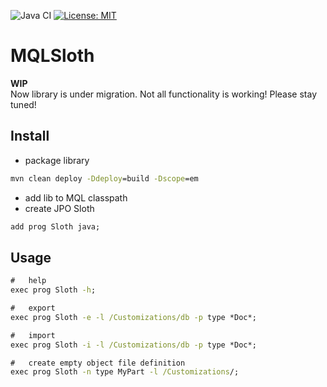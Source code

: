 ![Java CI](https://github.com/igatec/mqlsloth/workflows/Java%20CI/badge.svg?branch=master) 
[![License: MIT](https://img.shields.io/badge/License-MIT-blue.svg)](https://github.com/igatec/mqlsloth/blob/master/LICENSE.txt)     
  
#   MQLSloth
**WIP**  
Now library is under migration. Not all functionality is working! Please stay tuned!  
##  Install
*   package library
```cmd
mvn clean deploy -Ddeploy=build -Dscope=em 
```
*   add lib to MQL classpath    
*   create JPO Sloth   
```cmd
add prog Sloth java;
```

##  Usage
```cmd
#   help
exec prog Sloth -h;

#   export
exec prog Sloth -e -l /Customizations/db -p type *Doc*;

#   import 
exec prog Sloth -i -l /Customizations/db -p type *Doc*;

#   create empty object file definition
exec prog Sloth -n type MyPart -l /Customizations/;
``` 
